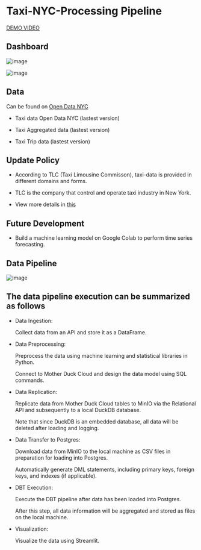 # Taxi-NYC-Processing Pipeline 
[DEMO VIDEO](https://drive.google.com/drive/folders/1RyPruEoPn-zYbq3FFYwOhJEzLBbye8sv?usp=sharing)

## Dashboard
![image](https://github.com/user-attachments/assets/bfc1f9a0-7a0d-4202-9bd4-7e74e1c4e266)

![image](https://github.com/user-attachments/assets/6357b964-e19a-4779-a4ed-976a234c7ebf)

## Data 

Can be found on  [Open Data NYC](https://opendata.cityofnewyork.us/data/) 

- Taxi data Open Data NYC (lastest version)

- Taxi Aggregated data (lastest version)

- Taxi Trip data (lastest version)

## Update Policy

- According to TLC (Taxi Limousine Commisson), taxi-data is provided in different domains and forms.

- TLC is the company that control and operate taxi industry in New York.

- View more details in [this](https://www.nyc.gov/site/tlc/index.page)  

## Future Development 

- Build a machine learning model on Google Colab to perform time series forecasting.    

## Data Pipeline

![image](https://github.com/user-attachments/assets/68eefa2f-9679-410d-98a2-82b114701621)

## The data pipeline execution can be summarized as follows

- Data Ingestion:
  
  Collect data from an API and store it as a DataFrame.


- Data Preprocessing:
  
    Preprocess the data using machine learning and statistical libraries in Python.
  
    Connect to Mother Duck Cloud and design the data model using SQL commands.

  
- Data Replication:
  
    Replicate data from Mother Duck Cloud tables to MinIO via the Relational API and subsequently to a local DuckDB database.
  
    Note that since DuckDB is an embedded database, all data will be deleted after loading and logging.

  
- Data Transfer to Postgres:
  
    Download data from MinIO to the local machine as CSV files in preparation for loading into Postgres.
  
    Automatically generate DML statements, including primary keys, foreign keys, and indexes (if applicable).
  
  
- DBT Execution:
  
    Execute the DBT pipeline after data has been loaded into Postgres.
  
    After this step, all data information will be aggregated and stored as files on the local machine.

  
- Visualization:
 
  Visualize the data using Streamlit.

 
